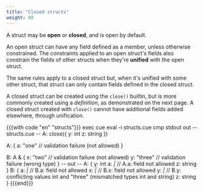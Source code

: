 ```yaml
---
title: "Closed structs"
weight: 80
---
```


A struct may be **open** or **closed**, and is open by default.

An open struct can have any field defined as a member, unless otherwise
constrained. The constraints applied to an open struct's fields also constrain
the fields of other structs when they're **unified** with the open struct.

The same rules apply to a closed struct but, when it's unified with some other
struct, that struct can only contain fields defined in the closed struct.

A closed struct can be created using the `close()` builtin, but is more
commonly created using a *definition*, as demonstrated on the next page.
A closed struct created with `close()` cannot have additional fields added
elsewhere, through unification.

{{{with code "en" "structs"}}}
exec cue eval -i structs.cue
cmp stdout out
-- structs.cue --
A: close({
	y: int
	z: string
})

A: {
	a: "one" // validation failure (not allowed)
}

B: A & {
	x: "two"   // validation failure (not allowed)
	y: "three" // validation failure (wrong type)
}
-- out --
A: {
    y: int
    a: _|_ // A.a: field not allowed
    z: string
}
B: {
    a: _|_ // B.a: field not allowed
    x: _|_ // B.x: field not allowed
    y: _|_ // B.y: conflicting values int and "three" (mismatched types int and string)
    z: string
}
{{{end}}}
